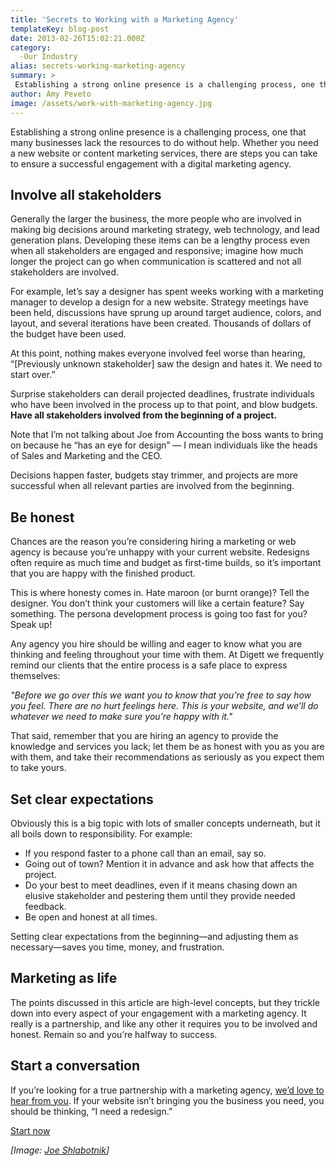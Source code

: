 ```yaml
---
title: 'Secrets to Working with a Marketing Agency'
templateKey: blog-post
date: 2013-02-26T15:02:21.000Z
category: 
  -Our Industry
alias: secrets-working-marketing-agency
summary: > 
 Establishing a strong online presence is a challenging process, one that many businesses lack the resources to do without help. Whether you need a new website or content marketing services, there are steps you can take to ensure a successful engagement with a digital marketing agency.
author: Amy Peveto
image: /assets/work-with-marketing-agency.jpg
---
```


Establishing a strong online presence is a challenging process, one that many businesses lack the resources to do without help. Whether you need a new website or content marketing services, there are steps you can take to ensure a successful engagement with a digital marketing agency.

Involve all stakeholders
------------------------

Generally the larger the business, the more people who are involved in making big decisions around marketing strategy, web technology, and lead generation plans. Developing these items can be a lengthy process even when all stakeholders are engaged and responsive; imagine how much longer the project can go when communication is scattered and not all stakeholders are involved.

For example, let’s say a designer has spent weeks working with a marketing manager to develop a design for a new website. Strategy meetings have been held, discussions have sprung up around target audience, colors, and layout, and several iterations have been created. Thousands of dollars of the budget have been used.

At this point, nothing makes everyone involved feel worse than hearing, “\[Previously unknown stakeholder\] saw the design and hates it. We need to start over.”

Surprise stakeholders can derail projected deadlines, frustrate individuals who have been involved in the process up to that point, and blow budgets. **Have all stakeholders involved from the beginning of a project.**

Note that I’m not talking about Joe from Accounting the boss wants to bring on because he “has an eye for design” — I mean individuals like the heads of Sales and Marketing and the CEO.

Decisions happen faster, budgets stay trimmer, and projects are more successful when all relevant parties are involved from the beginning.

Be honest
---------

Chances are the reason you’re considering hiring a marketing or web agency is because you’re unhappy with your current website. Redesigns often require as much time and budget as first-time builds, so it’s important that you are happy with the finished product.

This is where honesty comes in. Hate maroon (or burnt orange)? Tell the designer. You don’t think your customers will like a certain feature? Say something. The persona development process is going too fast for you? Speak up!

Any agency you hire should be willing and eager to know what you are thinking and feeling throughout your time with them. At Digett we frequently remind our clients that the entire process is a safe place to express themselves:

_"Before we go over this we want you to know that you’re free to say how you feel. There are no hurt feelings here. This is your website, and we’ll do whatever we need to make sure you’re happy with it."_

That said, remember that you are hiring an agency to provide the knowledge and services you lack; let them be as honest with you as you are with them, and take their recommendations as seriously as you expect them to take yours.

Set clear expectations
----------------------

Obviously this is a big topic with lots of smaller concepts underneath, but it all boils down to responsibility. For example:

*   If you respond faster to a phone call than an email, say so.
*   Going out of town? Mention it in advance and ask how that affects the project.
*   Do your best to meet deadlines, even if it means chasing down an elusive stakeholder and pestering them until they provide needed feedback.
*   Be open and honest at all times.

Setting clear expectations from the beginning—and adjusting them as necessary—saves you time, money, and frustration.

Marketing as life
-----------------

The points discussed in this article are high-level concepts, but they trickle down into every aspect of your engagement with a marketing agency. It really is a partnership, and like any other it requires you to be involved and honest. Remain so and you’re halfway to success.

Start a conversation
--------------------

If you’re looking for a true partnership with a marketing agency, [we’d love to hear from you](/we-redesign-bad-websites). If your website isn’t bringing you the business you need, you should be thinking, “I need a redesign.”

[Start now](/we-redesign-bad-websites)

_\[Image: [Joe Shlabotnik](http://www.flickr.com/photos/joeshlabotnik/422697043/)\]_